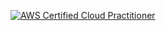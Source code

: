 [![AWS Certified Cloud Practitioner](https://images.credly.com/size/150x150/images/00634f82-b07f-4bbd-a6bb-53de397fc3a6/image.png)](https://www.credly.com/badges/8c3d5803-4a2d-4bee-8ca1-bf6a81d347b9 "AWS Certified Cloud Practitioner")
